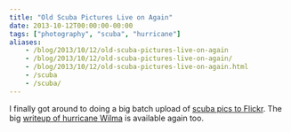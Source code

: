 ```yaml
---
title: "Old Scuba Pictures Live on Again"
date: 2013-10-12T00:00:00-00:00
tags: ["photography", "scuba", "hurricane"]
aliases:
    - /blog/2013/10/12/old-scuba-pictures-live-on-again
    - /blog/2013/10/12/old-scuba-pictures-live-on-again/
    - /blog/2013/10/12/old-scuba-pictures-live-on-again.html
    - /scuba
    - /scuba/
---
```


I finally got around to doing a big batch upload of [scuba pics to Flickr](https://www.flickr.com/photos/jmeagher/tags/scuba/). The big [writeup of hurricane Wilma](/oldsite/scuba/Cozumel2005/wilma/) is available again too.